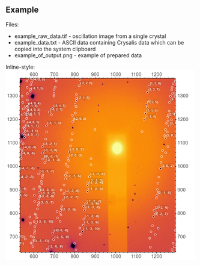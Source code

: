 ## Example

Files:
- example_raw_data.tif - oscillation image from a single crystal
- example_data.txt - ASCII data containing Crysalis data which can be copied into the system clipboard
- example_of_output.png - example of prepared data

Inline-style: 
![alt text](./example_of_output.png "Prepared image")


